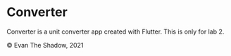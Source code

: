 # Converter

Converter is a unit converter app created with Flutter. This is only for lab 2. 

© Evan The Shadow, 2021
